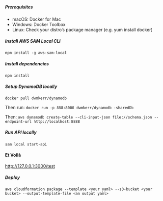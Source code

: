 ##### Prerequisites
* macOS: Docker for Mac
* Windows: Docker Toolbox
* Linux: Check your distro’s package manager (e.g. yum install docker)

##### Install AWS SAM Local CLI
`npm install -g aws-sam-local`

##### Install dependencies
`npm install`

##### Setup DynamoDB locally
`docker pull dwmkerr/dynamodb`

Then run:
`docker run -p 888:8000 dwmkerr/dynamodb -sharedDb`

Then:
`aws dynamodb create-table --cli-input-json file://schema.json --endpoint-url http://localhost:8888`

##### Run API locally
`sam local start-api`

#### Et Voilà
http://127.0.0.1:3000/test

##### Deploy
`aws cloudformation package --template <your yaml> --s3-bucket <your bucket> --output-template-file <an output yaml>`